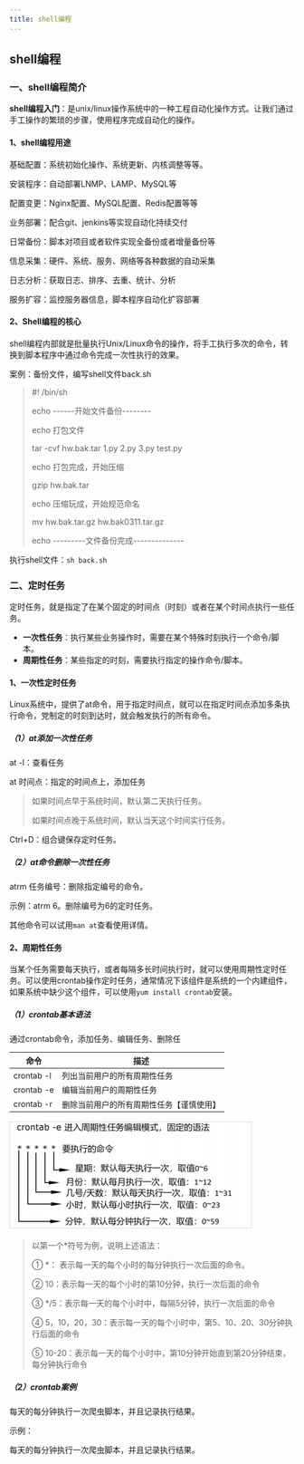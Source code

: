 ```yaml
---
title: shell编程
---
```


## shell编程

### 一、shell编程简介

**shell编程入门**：是unix/linux操作系统中的一种工程自动化操作方式。让我们通过手工操作的繁琐的步骤，使用程序完成自动化的操作。

#### 1、shell编程用途

基础配置：系统初始化操作、系统更新、内核调整等等。

安装程序：自动部署LNMP、LAMP、MySQL等

配置变更：Nginx配置、MySQL配置、Redis配置等等

业务部署：配合git、jenkins等实现自动化持续交付

日常备份：脚本对项目或者软件实现全备份或者增量备份等

信息采集：硬件、系统、服务、网络等各种数据的自动采集

日志分析：获取日志、排序、去重、统计、分析

服务扩容：监控服务器信息，脚本程序自动化扩容部署

#### 2、Shell编程的核心

shell编程内部就是批量执行Unix/Linux命令的操作，将手工执行多次的命令，转换到脚本程序中通过命令完成一次性执行的效果。

案例：备份文件，编写shell文件back.sh

>#! /bin/sh
>
>echo   ------开始文件备份--------
>
>echo 打包文件
>
>tar -cvf hw.bak.tar 1.py 2.py 3.py test.py
>
>echo 打包完成，开始压缩
>
>gzip hw.bak.tar
>
>echo 压缩玩成，开始规范命名
>
>mv hw.bak.tar.gz hw.bak0311.tar.gz
>
>echo   ---------文件备份完成--------------

执行shell文件：`sh back.sh`

### 二、定时任务

定时任务，就是指定了在某个固定的时间点（时刻）或者在某个时间点执行一些任务。

- **一次性任务**：执行某些业务操作时，需要在某个特殊时刻执行一个命令/脚本。
- **周期性任务**：某些指定的时刻，需要执行指定的操作命令/脚本。

#### 1、一次性定时任务

Linux系统中，提供了at命令，用于指定时间点，就可以在指定时间点添加多条执行命令，党制定的时刻到达时，就会触发执行的所有命令。

##### （1）at添加一次性任务

at -l：查看任务

at   时间点：指定的时间点上，添加任务

> 如果时间点早于系统时间，默认第二天执行任务。
>
> 如果时间点晚于系统时间，默认当天这个时间实行任务。

Ctrl+D：组合键保存定时任务。

##### （2）at命令删除一次性任务

atrm  任务编号：删除指定编号的命令。

示例：atrm 6。删除编号为6的定时任务。

其他命令可以试用`man at`查看使用详情。

#### 2、周期性任务

当某个任务需要每天执行，或者每隔多长时间执行时，就可以使用周期性定时任务。可以使用crontab操作定时任务，通常情况下该组件是系统的一个内建组件，如果系统中缺少这个组件，可以使用`yum install crontab`安装。

##### （1）crontab基本语法

通过crontab命令，添加任务、编辑任务、删除任

| 命令       | 描述                                     |
| ---------- | ---------------------------------------- |
| crontab -l | 列出当前用户的所有周期性任务             |
| crontab -e | 编辑当前用户的周期性任务                 |
| crontab -r | 删除当前用户的所有周期性任务【谨慎使用】 |

<img src="3.shell编程/images/1593251095588.png">

>以第一个*符号为例，说明上述语法：
>
>①   *： 表示每一天的每个小时的每分钟执行一次后面的命令。
>
>② 10：表示每一天的每个小时的第10分钟，执行一次后面的命令
>
>③  */5：表示每一天的每个小时中，每隔5分钟，执行一次后面的命令
>
>④  5，10，20，30：表示每一天的每个小时中，第5、10、20、30分钟执行后面的命令
>
>⑤  10-20：表示每一天的每个小时中，第10分钟开始直到第20分钟结束，每分钟执行命令

##### （2）crontab案例

每天的每分钟执行一次爬虫脚本，并且记录执行结果。

示例：

每天的每分钟执行一次爬虫脚本，并且记录执行结果。